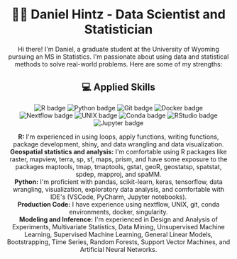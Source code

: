 <h1 align="center">👨‍💼 Daniel Hintz - Data Scientist and Statistician</h1>

<p align="center">
  Hi there! I'm Daniel, a graduate student at the University of Wyoming pursuing an MS in Statistics. I'm passionate about using data and statistical methods to solve real-world problems. Here are some of my strengths:
</p>

<h2 align="center">💻 Applied Skills</h2>

<p align="center">
  <img src="https://img.shields.io/badge/-R-276DC3?style=flat-square&logo=R&logoColor=white" alt="R badge" />
  <img src="https://img.shields.io/badge/-Python-3776AB?style=flat-square&logo=Python&logoColor=white" alt="Python badge" />
  <img src="https://img.shields.io/badge/-Git-F05032?style=flat-square&logo=Git&logoColor=white" alt="Git badge" />
  <img src="https://img.shields.io/badge/-Docker-2496ED?style=flat-square&logo=Docker&logoColor=white" alt="Docker badge" />
  <img src="https://img.shields.io/badge/-Nextflow-00BFFF?style=flat-square&logo=Nextflow&logoColor=white" alt="Nextflow badge" />
  <img src="https://img.shields.io/badge/-UNIX-000000?style=flat-square&logo=UNIX&logoColor=white" alt="UNIX badge" />
  <img src="https://img.shields.io/badge/-Conda-44A833?style=flat-square&logo=Conda&logoColor=white" alt="Conda badge" />
  <img src="https://img.shields.io/badge/-RStudio-75AADB?style=flat-square&logo=RStudio&logoColor=white" alt="RStudio badge" />
  <img src="https://img.shields.io/badge/-Jupyter-F37626?style=flat-square&logo=Jupyter&logoColor=white" alt="Jupyter badge" />
</p>

<p align="center">
  <strong>R:</strong> I'm experienced in using loops, apply functions, writing functions, package development, shiny, and data wrangling and data visualization.<br>
  <strong>Geospatial statistics and analysis:</strong> I'm comfortable using R packages like raster, mapview, terra, sp, sf, maps, prism, and have some exposure to the packages maptools, tmap, tmaptools, gstat, geoR, geostatsp, spatstat, spdep, mapproj, and spaMM.<br>
  <strong>Python:</strong> I'm proficient with pandas, scikit-learn, keras, tensorflow, data wrangling, visualization, exploratory data analysis, and comfortable with IDE's (VSCode, PyCharm, Jupyter notebooks).<br>
  <strong>Production Code:</strong> I have experience using nextflow, UNIX, git, conda environments, docker, singularity.<br>
  <strong>Modeling and Inference:</strong> I'm experienced in Design and Analysis of Experiments, Multivariate Statistics, Data Mining, Unsupervised Machine Learning, Supervised Machine Learning, General Linear Models, Bootstrapping, Time Series, Random Forests, Support Vector Machines, and Artificial Neural Networks.
</p>

<h2 align="center">



<!--
**DHintz137/DHintz137** is a ✨ _special_ ✨ repository because its `README.md` (this file) appears on your GitHub profile.

Here are some ideas to get you started:

- 🔭 I’m currently working on ...
- 🌱 I’m currently learning ...
- 👯 I’m looking to collaborate on ...
- 🤔 I’m looking for help with ...
- 💬 Ask me about ...
- 📫 How to reach me: ...
- 😄 Pronouns: ...
- ⚡ Fun fact: ...
-->
